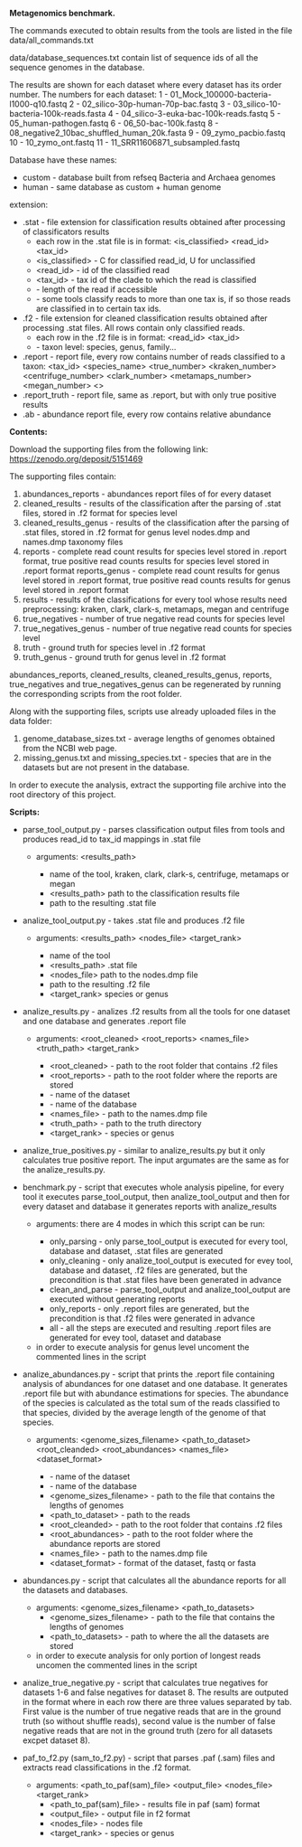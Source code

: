 
**Metagenomics benchmark.**

The commands executed to obtain results from the tools are listed in the file data/all_commands.txt

data/database_sequences.txt contain list of sequence ids of all the sequence genomes in the database.

The results are shown for each dataset where every dataset has its order number.
The numbers for each dataset:
1 - 01_Mock_100000-bacteria-l1000-q10.fastq
2 - 02_silico-30p-human-70p-bac.fastq
3 - 03_silico-10-bacteria-100k-reads.fasta
4 - 04_silico-3-euka-bac-100k-reads.fastq
5 - 05_human-pathogen.fastq
6 - 06_50-bac-100k.fastq
8 - 08_negative2_10bac_shuffled_human_20k.fasta
9 - 09_zymo_pacbio.fastq
10 - 10_zymo_ont.fastq
11 - 11_SRR11606871_subsampled.fastq

Database have these names:
 - custom - database built from refseq Bacteria and Archaea genomes
 - human - same database as custom + human genome

extension:
 - .stat - file extension for classification results obtained after processing of classificators results
 	- each row in the .stat file is in format: <is_classified>	<read_id>	<tax_id>	<length>	<percentage>
 	- <is_classified> - C for classified read_id, U for unclassified
 	- <read_id> - id of the classified read
 	- <tax_id> - tax id of the clade to which the read is classified
 	- <length> - length of the read if accessible
 	- <percentage> - some tools classify reads to more than one tax is, if so those reads are classified in <percentage> to certain tax ids. 
 - .f2 - file extension for cleaned classification results obtained after processing .stat files. All rows contain only classified reads.
 	- each row in the .f2 file is in format: <read_id>	<tax_id>	<percentage>	<level>
 	- <level> - taxon level: species, genus, family...
 - .report - report file, every row contains number of reads classified to a taxon: <tax_id>	<species_name>	<true_number>	<kraken_number>	<centrifuge_number>	<clark_number>	<metamaps_number>	<megan_number>	<>
 - .report_truth - report file, same as .report, but with only true positive results
 - .ab - abundance report file, every row contains relative abundance 

**Contents:**

Download the supporting files from the following link: 
https://zenodo.org/deposit/5151469

The supporting files contain:

1. abundances_reports - abundances report files of for every dataset
2. cleaned_results - results of the classification after the parsing of .stat files, stored in .f2 format for species level
3. cleaned_results_genus - results of the classification after the parsing of .stat files, stored in .f2 format for genus level
nodes.dmp and names.dmp taxonomy files
4. reports - complete read count results for species level stored in .report format, true positive read counts results for species level stored in .report format
reports_genus - complete read count results for genus level stored in .report format, true positive read counts results for genus level stored in .report format
5. results - results of the classifications for every tool whose results need preprocessing: kraken, clark, clark-s, metamaps, megan and centrifuge
6. true_negatives - number of true negative read counts for species level 
7. true_negatives_genus - number of true negative read counts for species level 
8. truth - ground truth for species level in .f2 format
9. truth_genus - ground truth for genus level in .f2 format
	
abundances_reports, cleaned_results, cleaned_results_genus, reports, true_negatives and true_negatives_genus can be regenerated by running the corresponding scripts from the root folder.

Along with the supporting files, scripts use already uploaded files in the data folder:

1. genome_database_sizes.txt - average lengths of genomes obtained from the NCBI web page.
2. missing_genus.txt and missing_species.txt - species that are in the datasets but are not present in the database.

In order to execute the analysis, extract the supporting file archive into the root directory of this project.

**Scripts:**
 
 - parse_tool_output.py - parses classification output files from tools and produces read_id to tax_id mappings in .stat file
 	- arguments: <tool> <results_path> <fileout>
 		- <tool> name of the tool, kraken, clark, clark-s, centrifuge, metamaps or megan
 		- <results_path> path to the classification results file
 		- <fileout> path to the resulting .stat file

- analize_tool_output.py - takes .stat file and produces .f2 file
	- arguments: <tool> <results_path> <nodes_file> <fileout> <target_rank>
		- <tool> name of the tool
		- <results_path> .stat file
		- <nodes_file> path to the nodes.dmp file
		- <fileout> path to the resulting .f2 file
		- <target_rank> species or genus

- analize_results.py - analizes .f2 results from all the tools for one dataset and one database and generates .report file
	- arguments: <root_cleaned> <root_reports> <dataset> <database> <names_file> <truth_path> <target_rank>
		- <root_cleaned> - path to the root folder that contains .f2 files
		- <root_reports> - path to the root folder where the reports are stored
		- <dataset> - name of the dataset
		- <database> - name of the database
		- <names_file> - path to the names.dmp file
		- <truth_path> - path to the truth directory
		- <target_rank> - species or genus

- analize_true_positives.py - similar to analize_results.py but it only calculates true positive report. The input argumates are the same as for the analize_results.py.

- benchmark.py - script that executes whole analysis pipeline, for every tool it executes parse_tool_output, then analize_tool_output and then for every dataset and database it generates reports with analize_results
	- arguments: <mode> there are 4 modes in which this script can be run:
		- only_parsing - only parse_tool_output is executed for every tool, database and dataset, .stat files are generated
		- only_cleaning - only analize_tool_output is executed for evey tool, database and dataset, .f2 files are generated, but the precondition is that .stat files have been generated in advance
		- clean_and_parse - parse_tool_output and analize_tool_output are executed without generating reports
		- only_reports - only .report files are generated, but the precondition is that .f2 files were generated in advance
		- all - all the steps are executed and resulting .report files are generated for evey tool, dataset and database
	- in order to execute analysis for genus level uncoment the commented lines in the script

- analize_abundances.py - script that prints the .report file containing analysis of abundances for one dataset and one database. It generates .report file but with abundance estimations for species. The abundance of the species is calculated as the total sum of the reads classified to that species, divided by the average length of the genome of that species.
	- arguments: <dataset> <database> <genome_sizes_filename> <path_to_dataset> <root_cleanded> <root_abundances> <names_file> <dataset_format>
		- <dataset> - name of the dataset
		- <database> - name of the database
		- <genome_sizes_filename> - path to the file that contains the lengths of genomes
		- <path_to_dataset> - path to the reads
		- <root_cleanded> - path to the root folder that contains .f2 files
		- <root_abundances> - path to the root folder where the abundance reports are stored
		- <names_file> - path to the names.dmp file
		- <dataset_format> - format of the dataset, fastq or fasta

- abundances.py - script that calculates all the abundance reports for all the datasets and databases.
	- arguments: <genome_sizes_filename> <path_to_datasets>
		- <genome_sizes_filename> - path to the file that contains the lengths of genomes
		- <path_to_datasets> - path to where the all the datasets are stored
	- in order to execute analysis for only portion of longest reads uncomen the commented lines in the script

- analize_true_negative.py - script that calculates true negatives for datasets 1-6 and false negatives for dataset 8. The results are outputed in the format where in each row there are three values separated by tab. First value is the number of true negative reads that are in the ground truth (so without shuffle reads), second value is the number of false negative reads that are not in the ground truth (zero for all datasets excpet dataset 8). 

- paf_to_f2.py (sam_to_f2.py) - script that parses .paf (.sam) files and extracts read classifications in the .f2 format. 
	- arguments: <path_to_paf(sam)_file> <output_file> <nodes_file> <target_rank>
		- <path_to_paf(sam)_file> - results file in paf (sam) format
		- <output_file> - output file in f2 format 
		- <nodes_file> - nodes file
		- <target_rank> - species or genus


